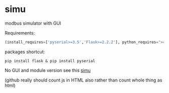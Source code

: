 # simu
modbus simulator with GUI

Requirements:

```python
(install_requires=['pyserial>=3.5','Flask>=2.2.2'], python_requires=">=3.9")
```

packages shortcut:

```shell
pip install flask & pip install pyserial
```

No GUI and module version see this [simu](https://github.com/DAF201/virtual_simulator)

(github really should count js in HTML also rather than count whole thing as html)

